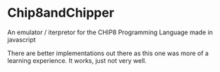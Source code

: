 Chip8andChipper
===============

An emulator / iterpretor for the CHIP8 Programming Language made in javascript

There are better implementations out there as this one was more of a learning experience. It works, just not very well. 
